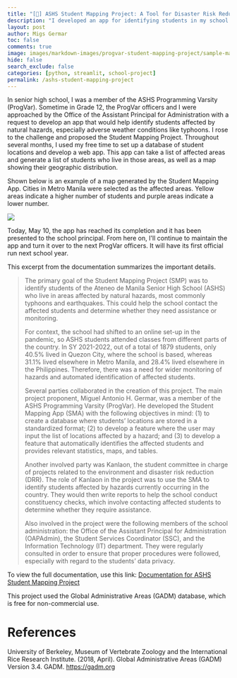 ```yaml
---
title: "[📌] ASHS Student Mapping Project: A Tool for Disaster Risk Reduction in the Online Set-up"
description: "I developed an app for identifying students in my school who are affected by natural hazards."
layout: post
author: Migs Germar
toc: false
comments: true
image: images/markdown-images/progvar-student-mapping-project/sample-map-metro-manila.png
hide: false
search_exclude: false
categories: [python, streamlit, school-project]
permalink: /ashs-student-mapping-project
---
```


In senior high school, I was a member of the ASHS Programming Varsity (ProgVar). Sometime in Grade 12, the ProgVar officers and I were approached by the Office of the Assistant Principal for Administration with a request to develop an app that would help identify students affected by natural hazards, especially adverse weather conditions like typhoons. I rose to the challenge and proposed the Student Mapping Project. Throughout several months, I used my free time to set up a database of student locations and develop a web app. This app can take a list of affected areas and generate a list of students who live in those areas, as well as a map showing their geographic distribution.

Shown below is an example of a map generated by the Student Mapping App. Cities in Metro Manila were selected as the affected areas. Yellow areas indicate a higher number of students and purple areas indicate a lower number.

![](https://miguelahg.github.io/mahg-data-science/images/markdown-images/progvar-student-mapping-project/sample-map-metro-manila.png)

Today, May 10, the app has reached its completion and it has been presented to the school principal. From here on, I'll continue to maintain the app and turn it over to the next ProgVar officers. It will have its first official run next school year.

This excerpt from the documentation summarizes the important details.

> The primary goal of the Student Mapping Project (SMP) was to identify students of the Ateneo de Manila Senior High School (ASHS) who live in areas affected by natural hazards, most commonly typhoons and earthquakes. This could help the school contact the affected students and determine whether they need assistance or monitoring.
>
> For context, the school had shifted to an online set-up in the pandemic, so ASHS students attended classes from different parts of the country. In SY 2021-2022, out of a total of 1879 students, only 40.5% lived in Quezon City, where the school is based, whereas 31.1% lived elsewhere in Metro Manila, and 28.4% lived elsewhere in the Philippines. Therefore, there was a need for wider monitoring of hazards and automated identification of affected students.
> 
> Several parties collaborated in the creation of this project. The main project proponent, Miguel Antonio H. Germar, was a member of the ASHS Programming Varsity (ProgVar). He developed the Student Mapping App (SMA) with the following objectives in mind: (1) to create a database where students’ locations are stored in a standardized format; (2) to develop a feature where the user may input the list of locations affected by a hazard; and (3) to develop a feature that automatically identifies the affected students and provides relevant statistics, maps, and tables.
> 
> Another involved party was Kanlaon, the student committee in charge of projects related to the environment and disaster risk reduction (DRR). The role of Kanlaon in the project was to use the SMA to identify students affected by hazards currently occurring in the country. They would then write reports to help the school conduct constituency checks, which involve contacting affected students to determine whether they require assistance.
> 
> Also involved in the project were the following members of the school administration: the Office of the Assistant Principal for Administration (OAPAdmin), the Student Services Coordinator (SSC), and the Information Technology (IT) department. They were regularly consulted in order to ensure that proper procedures were followed, especially with regard to the students’ data privacy.

To view the full documentation, use this link: [Documentation for ASHS Student Mapping Project](https://docs.google.com/document/d/e/2PACX-1vTcOR17OofeZ1UoryPjDDBaTGVicMGAdSNP6HqeGMNkN37PoVrCOOQsXwzflGNPLaZojo6-MkIDUNEe/pub)

This project used the Global Administrative Areas (GADM) database, which is free for non-commercial use.

# References

University of Berkeley, Museum of Vertebrate Zoology and the International Rice Research Institute. (2018, April). Global Administrative Areas (GADM) Version 3.4. GADM. https://gadm.org